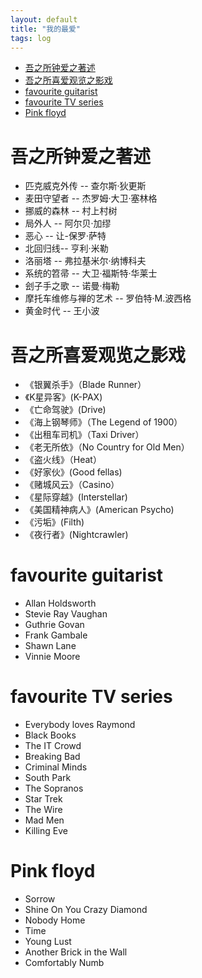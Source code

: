 ```yaml
---
layout: default
title: "我的最爱"
tags: log
---
```



- [吾之所钟爱之著述](#吾之所钟爱之著述)
- [吾之所喜爱观览之影戏](#吾之所喜爱观览之影戏)
- [favourite guitarist](#favourite-guitarist)
- [favourite TV series](#favourite-tv-series)
- [Pink floyd](#pink-floyd)


# <a name="吾之所钟爱之著述"></a>吾之所钟爱之著述
- 匹克威克外传 -- 查尔斯·狄更斯
- 麦田守望者 -- 杰罗姆·大卫·塞林格
- 挪威的森林 -- 村上村树
- 局外人 -- 阿尔贝·加缪
- 恶心 -- 让-保罗·萨特
- 北回归线-- 亨利·米勒
- 洛丽塔 -- 弗拉基米尔·纳博科夫
- 系统的笤帚 -- 大卫·福斯特·华莱士
- 刽子手之歌 -- 诺曼·梅勒
- 摩托车维修与禅的艺术 -- 罗伯特·M.波西格
- 黄金时代 -- 王小波

# <a name="吾之所喜爱观览之影戏"></a>吾之所喜爱观览之影戏
- 《银翼杀手》（Blade Runner）
- 《K星异客》(K-PAX)
- 《亡命驾驶》(Drive)
- 《海上钢琴师》（The Legend of 1900）
- 《出租车司机》（Taxi Driver）
- 《老无所依》（No Country for Old Men）
- 《盗火线》（Heat）
- 《好家伙》(Good fellas)
- 《赌城风云》（Casino）
- 《星际穿越》(Interstellar)
- 《美国精神病人》(American Psycho)
- 《污垢》(Filth)
- 《夜行者》(Nightcrawler)



# favourite guitarist
- Allan Holdsworth
- Stevie Ray Vaughan
- Guthrie Govan
- Frank Gambale
- Shawn Lane
- Vinnie Moore

# favourite TV series
- Everybody loves Raymond
- Black Books
- The IT Crowd
- Breaking Bad
- Criminal Minds
- South Park
- The Sopranos
- Star Trek
- The Wire
- Mad Men
- Killing Eve

# Pink floyd
- Sorrow
- Shine On You Crazy Diamond
- Nobody Home
- Time
- Young Lust
- Another Brick in the Wall
- Comfortably Numb
